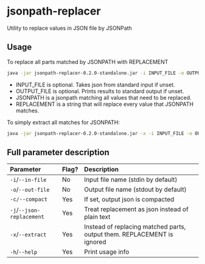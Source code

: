 # jsonpath-replacer

Utility to replace values in JSON file by JSONPath

## Usage

To replace all parts matched by JSONPATH with REPLACEMENT

```sh
java -jar jsonpath-replacer-0.2.0-standalone.jar -i INPUT_FILE -o OUTPUT_FILE JSONPATH REPLACEMENT
```

- INPUT_FILE is optional. Takes json from standard input if unset.
- OUTPUT_FILE is optional. Prints results to standard output if unset.
- JSONPATH is a jsonpath matching all values that need to be replaced.
- REPLACEMENT is a string that will replace every value that JSONPATH matches.

To simply extract all matches for JSONPATH:

```sh
java -jar jsonpath-replacer-0.2.0-standalone.jar -x -i INPUT_FILE -o OUTPUT_FILE JSONPATH
```


## Full parameter description

| Parameter                 | Flag? | Description                                                             |
|:--------------------------|:------|:------------------------------------------------------------------------|
| `-i`/`--in-file`          | No    | Input file name (stdin by default)                                      |
| `-o`/`--out-file`         | No    | Output file name (stdout by default)                                    |
| `-c/--compact`            | Yes   | If set, output json is compacted                                        |
| `-j`/`--json-replacement` | Yes   | Treat replacement as json instead of plain text                         |
| `-x`/`--extract`          | Yes   | Instead of replacing matched parts, output them. REPLACEMENT is ignored |
| `-h`/`--help`             | Yes   | Print usage info                                                        |
